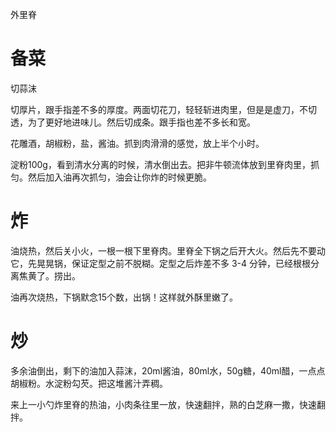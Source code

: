 
外里脊

# 备菜

切蒜沫

切厚片，跟手指差不多的厚度。两面切花刀，轻轻斩进肉里，但是是虚刀，不切透，为了更好地进味儿。然后切成条。跟手指也差不多长和宽。

花雕酒，胡椒粉，盐，酱油。抓到肉滑滑的感觉，放上半个小时。

淀粉100g，看到清水分离的时候，清水倒出去。把非牛顿流体放到里脊肉里，抓匀。然后加入油再次抓匀，油会让你炸的时候更脆。

# 炸

油烧热，然后关小火，一根一根下里脊肉。里脊全下锅之后开大火。然后先不要动它，先晃晃锅，保证定型之前不脱糊。定型之后炸差不多 3-4 分钟，已经根根分离焦黄了。捞出。

油再次烧热，下锅默念15个数，出锅！这样就外酥里嫩了。

# 炒

多余油倒出，剩下的油加入蒜沫，20ml酱油，80ml水，50g糖，40ml醋，一点点胡椒粉。水淀粉勾芡。把这堆酱汁弄稠。

来上一小勺炸里脊的热油，小肉条往里一放，快速翻拌，熟的白芝麻一撒，快速翻拌。